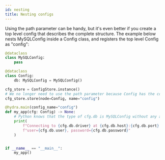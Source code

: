 ```yaml
---
id: nesting
title: Nesting configs
---
```


Using the path parameter can be handy, but it's even better if you create a top level config that describes the complete structure.
The example below nests MySQLConfig inside a Config class, and registers the top level Config as "config":

```python
@dataclass
class MySQLConfig:
    pass

@dataclass
class Config:
    db: MySQLConfig = MySQLConfig()

cfg_store = ConfigStore.instance()
# We no longer need to use the path parameter because Config has the correct structure
cfg_store.store(node=Config, name="config")

@hydra.main(config_name="config")
def my_app(cfg: Config) -> None:
    # Python knows that the type of cfg.db is MySQLConfig without any additional hints
    print(
        f"Connecting to {cfg.db.driver} at {cfg.db.host}:{cfg.db.port}, "
        f"user={cfg.db.user}, password={cfg.db.password}"
    )


if __name__ == "__main__":
    my_app()

```
